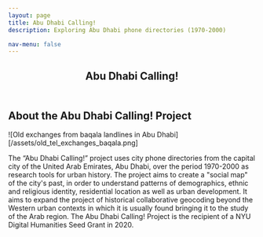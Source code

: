 ```yaml
---
layout: page
title: Abu Dhabi Calling!
description: Exploring Abu Dhabi phone directories (1970-2000) 

nav-menu: false
---
```



<!-- One -->
<section id="one">
  <div class="inner">
    <header class="major">
      <h1>Abu Dhabi Calling!</h1>
    </header>

<!-- Content -->
<h2 id="content">About the Abu Dhabi Calling! Project</h2>

![Old exchanges from baqala landlines in Abu Dhabi][/assets/old_tel_exchanges_baqala.png]

<p>The “Abu Dhabi Calling!” project uses city phone directories from the capital city of the United Arab Emirates, Abu Dhabi, over the period 1970-2000 as research tools for urban history.  The project aims to create a "social map" of the city's past, in order to understand patterns of demographics, ethnic and religious identity, residential location as well as urban development. It aims to expand the project of historical collaborative geocoding beyond the Western urban contexts in which it is usually found bringing it to the study of the Arab region. The Abu Dhabi Calling! Project is the recipient of a NYU Digital Humanities Seed Grant in 2020.</p>
